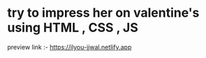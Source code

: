 # try to impress her on valentine's using HTML , CSS , JS
preview link :- https://ilyou-jjwal.netlify.app
